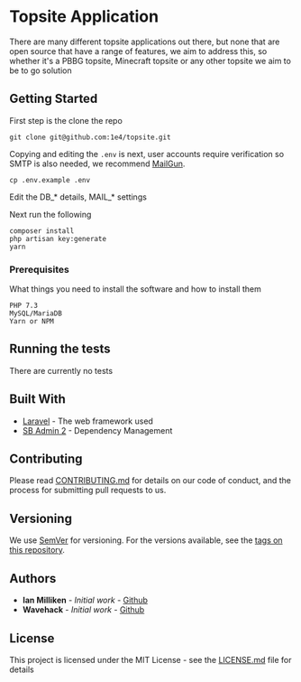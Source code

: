 # Topsite Application

There are many different topsite applications out there, but none that are open source that have a range of features, we aim to address this, so whether it's a PBBG topsite, Minecraft topsite or any other topsite we aim to be to go solution

## Getting Started

First step is the clone the repo

```
git clone git@github.com:1e4/topsite.git
```

Copying and editing the `.env` is next, user accounts require verification so SMTP is also needed, we recommend [MailGun](mailgun.com).

```
cp .env.example .env
```

Edit the DB_* details, MAIL_* settings

Next run the following

```
composer install
php artisan key:generate
yarn
```

### Prerequisites

What things you need to install the software and how to install them

```
PHP 7.3
MySQL/MariaDB
Yarn or NPM
```

## Running the tests

There are currently no tests

## Built With

* [Laravel](http://laravel.com) - The web framework used
* [SB Admin 2](https://startbootstrap.com/themes/sb-admin-2/) - Dependency Management

## Contributing

Please read [CONTRIBUTING.md](https://gist.github.com/PurpleBooth/b24679402957c63ec426) for details on our code of conduct, and the process for submitting pull requests to us.

## Versioning

We use [SemVer](http://semver.org/) for versioning. For the versions available, see the [tags on this repository](https://github.com/your/project/tags). 

## Authors

* **Ian Milliken** - *Initial work* - [Github](https://github.com/1e4)
* **Wavehack** - *Initial work* - [Github](https://github.com/Wavehack)

## License

This project is licensed under the MIT License - see the [LICENSE.md](LICENSE.md) file for details